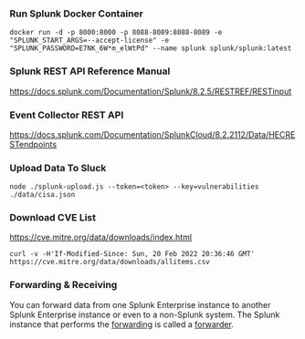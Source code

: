 ### Run Splunk Docker Container

```
docker run -d -p 8000:8000 -p 8088-8089:8088-8089 -e "SPLUNK_START_ARGS=--accept-license" -e "SPLUNK_PASSWORD=E7NK_6W*m_elWtPd" --name splunk splunk/splunk:latest
```

### Splunk REST API Reference Manual

https://docs.splunk.com/Documentation/Splunk/8.2.5/RESTREF/RESTinput

### Event Collector REST API

https://docs.splunk.com/Documentation/SplunkCloud/8.2.2112/Data/HECRESTendpoints


### Upload Data To Sluck
```
node ./splunk-upload.js --token=<token> --key=vulnerabilities ./data/cisa.json
```

### Download CVE List

https://cve.mitre.org/data/downloads/index.html

```
curl -v -H'If-Modified-Since: Sun, 20 Feb 2022 20:36:46 GMT' https://cve.mitre.org/data/downloads/allitems.csv
```

### Forwarding & Receiving

You can forward data from one Splunk Enterprise instance to another Splunk Enterprise instance or even to a non-Splunk system. The Splunk instance that performs the [forwarding](https://docs.splunk.com/Splexicon:Forwarding) is called a [forwarder](https://docs.splunk.com/Splexicon:Forwarder).


